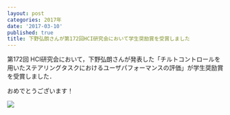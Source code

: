 ```yaml
---
layout: post
categories: 2017年
date: '2017-03-10'
published: true
title: 下野弘朗さんが第172回HCI研究会において学生奨励賞を受賞しました
---
```

第172回 HCI研究会において，下野弘朗さんが発表した「チルトコントロールを用いたステアリングタスクにおけるユーザパフォーマンスの評価」が学生奨励賞を受賞しました．

おめでとうございます！

![](https://lh3.googleusercontent.com/rknT4PWGS_cK7SmoBH9kP2genM-fmeXKYwD9z0pociPq7TxtcH-ygzWprMTX23EUSbzuvAbMcGJM9gt-cdl9We2AmJ8iE54_iy61d83rGaRsxqGw2eweUV9kGbJCas2VePGgbcxSGfs66VAxe-kK0FnZJZVAAkfFTpCNK1cBVuUwBJuw4HPW4g3fH9rsGOfxNw7vkIsGRfck8Yvfc8IJEe3V7VsHU5XedxMy6iQU2Q4lioAeQX49qPXNOKetUFF5kg7F4UdEArwobZ4Fk8mwgGHOvTpNdJewzYyp2qu9ZTm7VsY32vYPEJnG5QKsI1JM7FHo7lZowpiKGsyGQtjsYv597SfHk8BfCMhgjAQrQ9A_UYtilJlCqcMHVq9lQ9-wIRbIcamKLYvztwIZF09TKf7CZZneT-vBaEOoOWMC7Vk3AGfbqu_OH9DEEswD5QKpM10rnBL2UU-NeSiumBlqfQLaI1vLfqQPLlvL0-Wmwxl_hJ0dkhpSQBCSLInxAQN5Pl9k982K_n7k8rPUSyyxRR4JeO0xCjTeG1U7pic2wc4aSRebLWggWTXZ_lsdw2OySNXMIFLVzm2f2hCrco34DTbOjfJG7GkAFvRwzSMB28Gamq4L-QbT2Q=w500)
